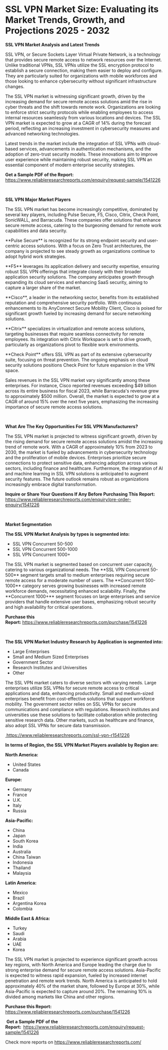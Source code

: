 <p><h1>SSL VPN Market Size: Evaluating its Market Trends, Growth, and Projections 2025 - 2032</h1></p><p><strong>SSL VPN Market Analysis and Latest Trends</strong></p>
<p><p>SSL VPN, or Secure Sockets Layer Virtual Private Network, is a technology that provides secure remote access to network resources over the Internet. Unlike traditional VPNs, SSL VPNs utilize the SSL encryption protocol to establish a secure connection, making them easier to deploy and configure. They are particularly suited for organizations with mobile workforces and those looking to enhance cybersecurity without significant infrastructure changes.</p><p>The SSL VPN market is witnessing significant growth, driven by the increasing demand for secure remote access solutions amid the rise in cyber threats and the shift towards remote work. Organizations are looking to enforce strict security protocols while enabling employees to access internal resources seamlessly from various locations and devices. The SSL VPN market is expected to grow at a CAGR of 14% during the forecast period, reflecting an increasing investment in cybersecurity measures and advanced networking technologies. </p><p>Latest trends in the market include the integration of SSL VPNs with cloud-based services, advancements in authentication mechanisms, and the adoption of zero-trust security models. These innovations aim to improve user experience while maintaining robust security, making SSL VPN an essential component of modern enterprise security strategies.</p></p>
<p><strong>Get a Sample PDF of the Report:&nbsp;</strong> <a href="https://www.reliableresearchreports.com/enquiry/request-sample/1541226?utm_campaign=2294&utm_medium=2&utm_source=Github&utm_content=ia&utm_term=15022025&utm_id=ssl-vpn">https://www.reliableresearchreports.com/enquiry/request-sample/1541226</a></p>
<p>&nbsp;</p>
<p><strong>SSL VPN Major Market Players</strong></p>
<p><p>The SSL VPN market has become increasingly competitive, dominated by several key players, including Pulse Secure, F5, Cisco, Citrix, Check Point, SonicWALL, and Barracuda. These companies offer solutions that enhance secure remote access, catering to the burgeoning demand for remote work capabilities and data security.</p><p>**Pulse Secure** is recognized for its strong endpoint security and user-centric access solutions. With a focus on Zero Trust architectures, the company is projected to see steady growth as organizations continue to adopt hybrid work strategies.</p><p>**F5** leverages its application delivery and security expertise, ensuring robust SSL VPN offerings that integrate closely with their broader application security solutions. The company anticipates growth through expanding its cloud services and enhancing SaaS security, aiming to capture a larger share of the market.</p><p>**Cisco**, a leader in the networking sector, benefits from its established reputation and comprehensive security portfolio. With continuous enhancements to its AnyConnect Secure Mobility Client, Cisco is poised for significant growth fueled by increasing demand for secure networking solutions.</p><p>**Citrix** specializes in virtualization and remote access solutions, targeting businesses that require seamless connectivity for remote employees. Its integration with Citrix Workspace is set to drive growth, particularly as organizations pivot to flexible work environments.</p><p>**Check Point** offers SSL VPN as part of its extensive cybersecurity suite, focusing on threat prevention. The ongoing emphasis on cloud security solutions positions Check Point for future expansion in the VPN space.</p><p>Sales revenues in the SSL VPN market vary significantly among these enterprises. For instance, Cisco reported revenues exceeding $49 billion across its entire business for fiscal 2023, while Barracuda's revenue grew to approximately $500 million. Overall, the market is expected to grow at a CAGR of around 15% over the next five years, emphasizing the increasing importance of secure remote access solutions.</p></p>
<p>&nbsp;</p>
<p><strong>What Are The Key Opportunities For SSL VPN Manufacturers?</strong></p>
<p><p>The SSL VPN market is projected to witness significant growth, driven by the rising demand for secure remote access solutions amidst the increasing trend of remote work. With a CAGR of approximately 10% from 2023 to 2030, the market is fueled by advancements in cybersecurity technology and the proliferation of mobile devices. Enterprises prioritize secure connections to protect sensitive data, enhancing adoption across various sectors, including finance and healthcare. Furthermore, the integration of AI and machine learning in SSL VPN solutions is anticipated to augment security features. The future outlook remains robust as organizations increasingly embrace digital transformation.</p></p>
<p><strong>Inquire or Share Your Questions If Any Before Purchasing This Report:</strong> <a href="https://www.reliableresearchreports.com/enquiry/pre-order-enquiry/1541226?utm_campaign=2294&utm_medium=2&utm_source=Github&utm_content=ia&utm_term=15022025&utm_id=ssl-vpn">https://www.reliableresearchreports.com/enquiry/pre-order-enquiry/1541226</a></p>
<p>&nbsp;</p>
<p><strong>Market Segmentation</strong></p>
<p><strong>The SSL VPN Market Analysis by types is segmented into:</strong></p>
<p><ul><li>SSL VPN Concurrent 50-500</li><li>SSL VPN Concurrent 500-1000</li><li>SSL VPN Concurrent 1000+</li></ul></p>
<p><p>The SSL VPN market is segmented based on concurrent user capacity, catering to various organizational needs. The **SSL VPN Concurrent 50-500** segment targets small to medium enterprises requiring secure remote access for a moderate number of users. The **Concurrent 500-1000** category serves growing businesses with increased remote workforce demands, necessitating enhanced scalability. Finally, the **Concurrent 1000+** segment focuses on large enterprises and service providers that handle extensive user bases, emphasizing robust security and high availability for critical operations.</p></p>
<p><strong>Purchase this Report:&nbsp;</strong><a href="https://www.reliableresearchreports.com/purchase/1541226?utm_campaign=2294&utm_medium=2&utm_source=Github&utm_content=ia&utm_term=15022025&utm_id=ssl-vpn">https://www.reliableresearchreports.com/purchase/1541226</a></p>
<p>&nbsp;</p>
<p><strong>The SSL VPN Market Industry Research by Application is segmented into:</strong></p>
<p><ul><li>Large Enterprises</li><li>Small and Medium Sized Enterprises</li><li>Government Sector</li><li>Research Institutes and Universities</li><li>Other</li></ul></p>
<p><p>The SSL VPN market caters to diverse sectors with varying needs. Large enterprises utilize SSL VPNs for secure remote access to critical applications and data, enhancing productivity. Small and medium-sized enterprises benefit from cost-effective solutions that support workforce mobility. The government sector relies on SSL VPNs for secure communications and compliance with regulations. Research institutes and universities use these solutions to facilitate collaboration while protecting sensitive research data. Other markets, such as healthcare and finance, also adopt SSL VPNs for secure data transmission.</p></p>
<p><a href="https://www.reliableresearchreports.com/ssl-vpn-r1541226?utm_campaign=2294&utm_medium=2&utm_source=Github&utm_content=ia&utm_term=15022025&utm_id=ssl-vpn">&nbsp;https://www.reliableresearchreports.com/ssl-vpn-r1541226</a></p>
<p><strong>In terms of Region, the SSL VPN Market Players available by Region are:</strong></p>
<p>
    <p> <strong> North America: </strong>
        <ul>
            <li>United States</li>
            <li>Canada</li>
        </ul>
        </p> 
    <p> <strong> Europe: </strong>
        <ul>
            <li>Germany</li>
            <li>France</li>
            <li>U.K.</li>
            <li>Italy</li>
            <li>Russia</li>
        </ul>
        </p> 
    <p> <strong> Asia-Pacific: </strong>
        <ul>
            <li>China</li>
            <li>Japan</li>
            <li>South Korea</li>
            <li>India</li>
            <li>Australia</li>
            <li>China Taiwan</li>
            <li>Indonesia</li>
            <li>Thailand</li>
            <li>Malaysia</li>
        </ul>
        </p> 
    <p> <strong> Latin America: </strong>
        <ul>
            <li>Mexico</li>
            <li>Brazil</li>
            <li>Argentina Korea</li>
            <li>Colombia</li>
        </ul>
        </p> 
    <p> <strong> Middle East & Africa: </strong>
        <ul>
            <li>Turkey</li>
            <li>Saudi</li>
            <li>Arabia</li>
            <li>UAE</li>
            <li>Korea</li>
        </ul>
    </p>
    </p>
<p><p>The SSL VPN market is projected to experience significant growth across key regions, with North America and Europe leading the charge due to strong enterprise demand for secure remote access solutions. Asia-Pacific is expected to witness rapid expansion, fueled by increased internet penetration and remote work trends. North America is anticipated to hold approximately 40% of the market share, followed by Europe at 30%, while Asia-Pacific is expected to capture around 20%. The remaining 10% is divided among markets like China and other regions.</p></p>
<p><strong>Purchase this Report: </strong><a href="https://www.reliableresearchreports.com/purchase/1541226?utm_campaign=2294&utm_medium=2&utm_source=Github&utm_content=ia&utm_term=15022025&utm_id=ssl-vpn">https://www.reliableresearchreports.com/purchase/1541226</a></p>
<p>&nbsp;<strong>Get a Sample PDF of the Report:&nbsp;&nbsp;</strong><a href="https://www.reliableresearchreports.com/enquiry/request-sample/1541226?utm_campaign=2294&utm_medium=2&utm_source=Github&utm_content=ia&utm_term=15022025&utm_id=ssl-vpn">https://www.reliableresearchreports.com/enquiry/request-sample/1541226</a></p>
<p><strong></strong></p>
<p>Check more reports on <a href="https://www.reliableresearchreports.com/?utm_campaign=2294&utm_medium=2&utm_source=Github&utm_content=ia&utm_term=15022025&utm_id=ssl-vpn">https://www.reliableresearchreports.com/</a></p>